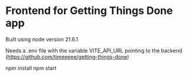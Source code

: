 # Frontend for Getting Things Done app

Built using node version 21.6.1

Needs a .env file with the variable VITE_API_URL pointing to the backend (https://github.com/timeeeee/getting-things-done)

npm install
npm start
